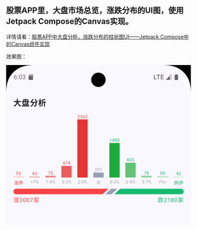 ## 股票APP里，大盘市场总览，涨跌分布的UI图，使用Jetpack Compose的Canvas实现。
详情请看：[股票APP中大盘分析，涨跌分布的柱状图UI——Jetpack Compose中的Canvas组件实现 ](https://juejin.cn/post/7459588760668045321)

效果图：

![chart.png](chart.png)
